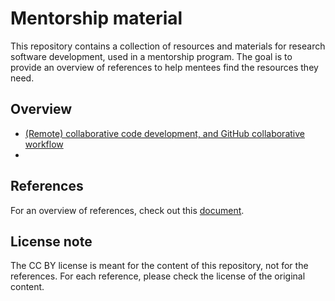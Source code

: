 # Mentorship material

This repository contains a collection of resources and materials for research
software development, used in a mentorship program. The goal is to provide an
overview of references to help mentees find the resources they need.

## Overview

- [(Remote) collaborative code development, and GitHub collaborative workflow](./slides/Remote_collaboration_github_workflow_21052025.pdf)
-

## References

For an overview of references, check out this [document](https://github.com/SarahAlidoost/mentorship-material/blob/main/References.md).

## License note

The CC BY license is meant for the content of this repository, not for the
references. For each reference, please check the license of the original
content.
